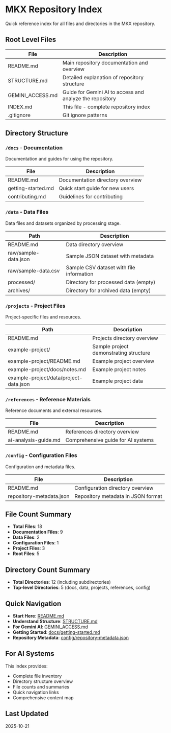 # MKX Repository Index

Quick reference index for all files and directories in the MKX repository.

## Root Level Files

| File | Description |
|------|-------------|
| README.md | Main repository documentation and overview |
| STRUCTURE.md | Detailed explanation of repository structure |
| GEMINI_ACCESS.md | Guide for Gemini AI to access and analyze the repository |
| INDEX.md | This file - complete repository index |
| .gitignore | Git ignore patterns |

## Directory Structure

### `/docs` - Documentation
Documentation and guides for using the repository.

| File | Description |
|------|-------------|
| README.md | Documentation directory overview |
| getting-started.md | Quick start guide for new users |
| contributing.md | Guidelines for contributing |

### `/data` - Data Files
Data files and datasets organized by processing stage.

| Path | Description |
|------|-------------|
| README.md | Data directory overview |
| raw/sample-data.json | Sample JSON dataset with metadata |
| raw/sample-data.csv | Sample CSV dataset with file information |
| processed/ | Directory for processed data (empty) |
| archives/ | Directory for archived data (empty) |

### `/projects` - Project Files
Project-specific files and resources.

| Path | Description |
|------|-------------|
| README.md | Projects directory overview |
| example-project/ | Sample project demonstrating structure |
| example-project/README.md | Example project overview |
| example-project/docs/notes.md | Example project notes |
| example-project/data/project-data.json | Example project data |

### `/references` - Reference Materials
Reference documents and external resources.

| File | Description |
|------|-------------|
| README.md | References directory overview |
| ai-analysis-guide.md | Comprehensive guide for AI systems |

### `/config` - Configuration Files
Configuration and metadata files.

| File | Description |
|------|-------------|
| README.md | Configuration directory overview |
| repository-metadata.json | Repository metadata in JSON format |

## File Count Summary

- **Total Files**: 18
- **Documentation Files**: 9
- **Data Files**: 2
- **Configuration Files**: 1
- **Project Files**: 3
- **Root Files**: 5

## Directory Count Summary

- **Total Directories**: 12 (including subdirectories)
- **Top-level Directories**: 5 (docs, data, projects, references, config)

## Quick Navigation

- **Start Here**: [README.md](README.md)
- **Understand Structure**: [STRUCTURE.md](STRUCTURE.md)
- **For Gemini AI**: [GEMINI_ACCESS.md](GEMINI_ACCESS.md)
- **Getting Started**: [docs/getting-started.md](docs/getting-started.md)
- **Repository Metadata**: [config/repository-metadata.json](config/repository-metadata.json)

## For AI Systems

This index provides:
- Complete file inventory
- Directory structure overview
- File counts and summaries
- Quick navigation links
- Comprehensive content map

## Last Updated

2025-10-21
